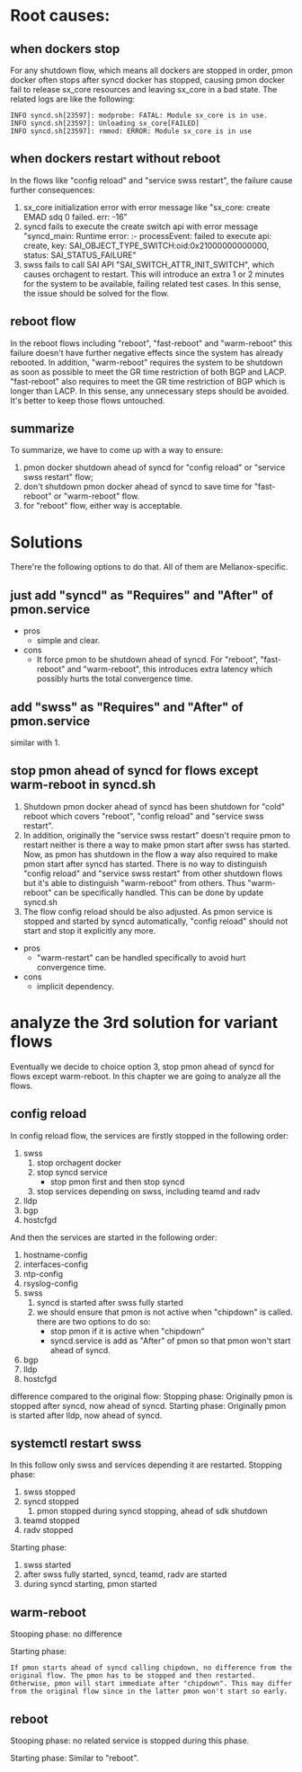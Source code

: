# Root causes:
## when dockers stop
For any shutdown flow, which means all dockers are stopped in order, pmon docker often stops after syncd docker has stopped, causing pmon docker fail to release sx_core resources and leaving sx_core in a bad state. The related logs are like the following:

    INFO syncd.sh[23597]: modprobe: FATAL: Module sx_core is in use.
    INFO syncd.sh[23597]: Unloading sx_core[FAILED]
    INFO syncd.sh[23597]: rmmod: ERROR: Module sx_core is in use

## when dockers restart without reboot
In the flows like "config reload" and "service swss restart", the failure cause further consequences:
1. sx_core initialization error with error message like "sx_core: create EMAD sdq 0 failed. err: -16"
2. syncd fails to execute the create switch api with error message "syncd_main: Runtime error: :- processEvent: failed to execute api: create, key: SAI_OBJECT_TYPE_SWITCH:oid:0x21000000000000, status: SAI_STATUS_FAILURE"
3. swss fails to call SAI API "SAI_SWITCH_ATTR_INIT_SWITCH", which causes orchagent to restart.
This will introduce an extra 1 or 2 minutes for the system to be available, failing related test cases. In this sense, the issue should be solved for the flow.

## reboot flow
In the reboot flows including "reboot", "fast-reboot" and "warm-reboot" this failure doesn't have further negative effects since the system has already rebooted. In addition, "warm-reboot" requires the system to be shutdown as soon as possible to meet the GR time restriction of both BGP and LACP. "fast-reboot" also requires to meet the GR time restriction of BGP which is longer than LACP. In this sense, any unnecessary steps should be avoided. It's better to keep those flows untouched.

## summarize
To summarize, we have to come up with a way to ensure:
1. pmon docker shutdown ahead of syncd for "config reload" or "service swss restart" flow;
2. don't shutdown pmon docker ahead of syncd to save time for "fast-reboot" or "warm-reboot" flow.
3. for "reboot" flow, either way is acceptable.

# Solutions
There're the following options to do that. All of them are Mellanox-specific.
## just add "syncd" as "Requires" and "After" of pmon.service
- pros
  - simple and clear.
- cons
  - It force pmon to be shutdown ahead of syncd. For "reboot", "fast-reboot" and "warm-reboot", this introduces extra latency which possibly hurts the total convergence time.

## add "swss" as "Requires" and "After" of pmon.service
similar with 1.

## stop pmon ahead of syncd for flows except warm-reboot in syncd.sh
1. Shutdown pmon docker ahead of syncd has been shutdown for "cold" reboot which covers "reboot", "config reload" and "service swss restart".
2. In addition, originally the "service swss restart" doesn't require pmon to restart neither is there a way to make pmon start after swss has started. Now, as pmon has shutdown in the flow a way also required to make pmon start after syncd has started. There is no way to distinguish "config reload" and "service swss restart" from other shutdown flows but it's able to distinguish "warm-reboot" from others. Thus "warm-reboot" can be specifically handled.
This can be done by update syncd.sh
3. The flow config reload should be also adjusted. As pmon service is stopped and started by syncd automatically, "config reload" should not start and stop it explicitly any more.
- pros
  - "warm-restart" can be handled specifically to avoid hurt convergence time.
- cons
  - implicit dependency.

# analyze the 3rd solution for variant flows
Eventually we decide to choice option 3, stop pmon ahead of syncd for flows except warm-reboot. In this chapter we are going to analyze all the flows.
## config reload
In config reload flow, the services are firstly stopped in the following order:
1. swss
   1. stop orchagent docker
   2. stop syncd service
      - stop pmon first and then stop syncd
   3. stop services depending on swss, including teamd and radv
2. lldp
3. bgp
4. hostcfgd

And then the services are started in the following order:
1. hostname-config
2. interfaces-config
3. ntp-config
4. rsyslog-config
5. swss
   1. syncd is started after swss fully started
   2. we should ensure that pmon is not active when "chipdown" is called. there are two options to do so:
      - stop pmon if it is active when "chipdown"
      - syncd.service is add as "After" of pmon so that pmon won't start ahead of syncd.
6. bgp
7. lldp
8. hostcfgd

difference compared to the original flow:
Stopping phase:
Originally pmon is stopped after syncd, now ahead of syncd.
Starting phase:
Originally pmon is started after lldp, now ahead of syncd.

## systemctl restart swss
In this follow only swss and services depending it are restarted.
Stopping phase:
1. swss stopped
2. syncd stopped
   1. pmon stopped during syncd stopping, ahead of sdk shutdown
3. teamd stopped
4. radv stopped

Starting phase:
1. swss started
2. after swss fully started, syncd, teamd, radv are started
3. during syncd starting, pmon started


## warm-reboot
Stooping phase:
no difference

Starting phase:

    If pmon starts ahead of syncd calling chipdown, no difference from the original flow. The pmon has to be stopped and then restarted.
    Otherwise, pmon will start immediate after "chipdown". This may differ from the original flow since in the latter pmon won't start so early.

## reboot
Stooping phase:
no related service is stopped during this phase.

Starting phase:
Similar to "reboot". 
